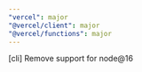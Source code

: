 ```yaml
---
"vercel": major
"@vercel/client": major
"@vercel/functions": major
---
```


[cli] Remove support for node@16
